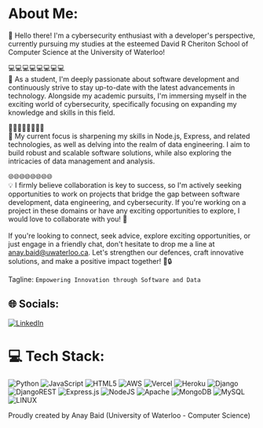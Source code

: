 # About Me:

👋 Hello there! I'm a cybersecurity enthusiast with a developer's perspective, currently pursuing my studies at the esteemed David R Cheriton School of Computer Science at the University of Waterloo! 

💻💻💻💻💻💻💻💻<br>🌱 As a student, I'm deeply passionate about software development and continuously strive to stay up-to-date with the latest advancements in technology. Alongside my academic pursuits, I'm immersing myself in the exciting world of cybersecurity, specifically focusing on expanding my knowledge and skills in this field. 

🚀🚀🚀🚀🚀🚀🚀🚀<br>🔧 My current focus is sharpening my skills in Node.js, Express, and related technologies, as well as delving into the realm of data engineering. I aim to build robust and scalable software solutions, while also exploring the intricacies of data management and analysis. 

🌐🌐🌐🌐🌐🌐🌐🌐<br>💡 I firmly believe collaboration is key to success, so I'm actively seeking opportunities to work on projects that bridge the gap between software development, data engineering, and cybersecurity. If you're working on a project in these domains or have any exciting opportunities to explore, I would love to collaborate with you! 🤝<br><br>If you're looking to connect, seek advice, explore exciting opportunities, or just engage in a friendly chat, don't hesitate to drop me a line at anay.baid@uwaterloo.ca. Let's strengthen our defences, craft innovative solutions, and make a positive impact together! 💪🔒

Tagline: `Empowering Innovation through Software and Data`

## 🌐 Socials:
[![LinkedIn](https://img.shields.io/badge/LinkedIn-%230077B5.svg?logo=linkedin&logoColor=white)](https://www.linkedin.com/in/anaybaid/) 

# 💻 Tech Stack:
![Python](https://img.shields.io/badge/python-3670A0?style=for-the-badge&logo=python&logoColor=ffdd54) ![JavaScript](https://img.shields.io/badge/javascript-%23323330.svg?style=for-the-badge&logo=javascript&logoColor=%23F7DF1E) ![HTML5](https://img.shields.io/badge/html5-%23E34F26.svg?style=for-the-badge&logo=html5&logoColor=white) ![AWS](https://img.shields.io/badge/AWS-%23FF9900.svg?style=for-the-badge&logo=amazon-aws&logoColor=white) ![Vercel](https://img.shields.io/badge/vercel-%23000000.svg?style=for-the-badge&logo=vercel&logoColor=white) ![Heroku](https://img.shields.io/badge/heroku-%23430098.svg?style=for-the-badge&logo=heroku&logoColor=white) ![Django](https://img.shields.io/badge/django-%23092E20.svg?style=for-the-badge&logo=django&logoColor=white) ![DjangoREST](https://img.shields.io/badge/DJANGO-REST-ff1709?style=for-the-badge&logo=django&logoColor=white&color=ff1709&labelColor=gray) ![Express.js](https://img.shields.io/badge/express.js-%23404d59.svg?style=for-the-badge&logo=express&logoColor=%2361DAFB) ![NodeJS](https://img.shields.io/badge/node.js-6DA55F?style=for-the-badge&logo=node.js&logoColor=white) ![Apache](https://img.shields.io/badge/apache-%23D42029.svg?style=for-the-badge&logo=apache&logoColor=white) ![MongoDB](https://img.shields.io/badge/MongoDB-%234ea94b.svg?style=for-the-badge&logo=mongodb&logoColor=white) ![MySQL](https://img.shields.io/badge/mysql-%2300f.svg?style=for-the-badge&logo=mysql&logoColor=white) ![LINUX](https://img.shields.io/badge/Linux-FCC624?style=for-the-badge&logo=linux&logoColor=black) 

Proudly created by Anay Baid (University of Waterloo - Computer Science)
